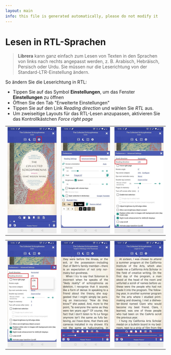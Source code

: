 ```yaml
---
layout: main
info: this file is generated automatically, please do not modify it
---
```


# Lesen in RTL-Sprachen


> **Librera** kann ganz einfach zum Lesen von Texten in den Sprachen von links nach rechts angepasst werden, z. B. Arabisch, Hebräisch, Persisch oder Urdu. Sie müssen nur die Leserichtung von der Standard-LTR-Einstellung ändern.


So ändern Sie die Leserichtung in RTL:

* Tippen Sie auf das Symbol **Einstellungen**, um das Fenster **Einstellungen** zu öffnen
* Öffnen Sie den Tab &quot;Erweiterte Einstellungen&quot;
* Tippen Sie auf den Link _Reading direction_ und wählen Sie _RTL_ aus.
* Um zweiseitige Layouts für das RTL-Lesen anzupassen, aktivieren Sie das Kontrollkästchen _Force right page_

||||
|-|-|-|
|![](1.jpg)|![](2.jpg)|![](3.jpg)|

||||
|-|-|-|
|![](4.jpg)|![](5.jpg)|![](6.jpg)|
